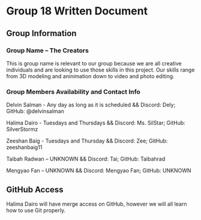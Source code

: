 # Group 18 Written Document

## Group Information

### Group Name – The Creators

This is group name is relevant to our group because we are all creative individuals and are looking to use those skills in this project. Our skills range from 3D modeling and aninimation down to video and photo editing.

### Group Members Availability and Contact Info

Delvin Salman - Any day as long as it is scheduled && Discord: Dely; GitHub: @delvinsalman

Halima Dairo - Tuesdays and Thursdays && Discord: Ms. SilStar; GitHub: SilverStormz

Zeeshan Baig - Tuesdays and Thursday && Discord: Zee; GitHub: zeeshanbaig11

Taibah Radwan – UNKNOWN && Discord: Tai; GitHub: Taibahrad

Mengyao Fan – UNKNOWN && Discord: Mengyao Fan; GitHub: UNKNOWN

## GitHub Access

Halima Dairo will have merge access on GitHub, however we will all learn how to use Git properly.
